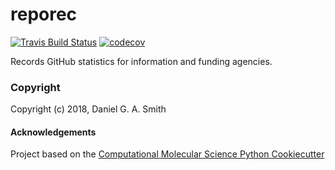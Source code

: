 reporec
==============================
[//]: # (Badges)
[![Travis Build Status](https://travis-ci.org/dgasmith/reporec.png)](https://travis-ci.org/dgasmith/reporec)
[![codecov](https://codecov.io/gh/dgasmith/reporec/branch/master/graph/badge.svg)](https://codecov.io/gh/dgasmith/reporec/branch/master)

Records GitHub statistics for information and funding agencies.

### Copyright

Copyright (c) 2018, Daniel G. A. Smith


#### Acknowledgements
 
Project based on the 
[Computational Molecular Science Python Cookiecutter](https://github.com/molssi/cookiecutter-cms)
